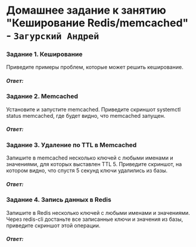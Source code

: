 # Домашнее задание к занятию "Кеширование Redis/memcached" - `Загурский Андрей`

### Задание 1. Кеширование
Приведите примеры проблем, которые может решить кеширование.
##### *Ответ*:

### Задание 2. Memcached
Установите и запустите memcached.
Приведите скриншот systemctl status memcached, где будет видно, что memcached запущен.

##### *Ответ*:

### Задание 3. Удаление по TTL в Memcached
Запишите в memcached несколько ключей с любыми именами и значениями, для которых выставлен TTL 5.
Приведите скриншот, на котором видно, что спустя 5 секунд ключи удалились из базы.
##### *Ответ*:

### Задание 4. Запись данных в Redis
Запишите в Redis несколько ключей с любыми именами и значениями.
Через redis-cli достаньте все записанные ключи и значения из базы, приведите скриншот этой операции.
##### *Ответ*:
